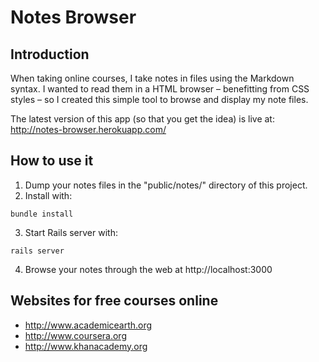 # Notes Browser

## Introduction

When taking online courses, I take notes in files using the Markdown syntax. I wanted to read them in a HTML browser – benefitting from CSS styles – so I created this simple tool to browse and display my note files. 

The latest version of this app (so that you get the idea) is live at: http://notes-browser.herokuapp.com/


## How to use it

1. Dump your notes files in the "public/notes/" directory of this project. 
2. Install with:
``` 
bundle install
``` 
3. Start Rails server with:
``` 
rails server
``` 
4. Browse your notes through the web at http://localhost:3000


## Websites for free courses online

* http://www.academicearth.org
* http://www.coursera.org
* http://www.khanacademy.org
